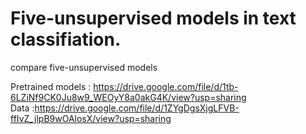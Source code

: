 # Five-unsupervised models in text classifiation.
compare five-unsupervised models

Pretrained models : https://drive.google.com/file/d/1tb-6LZiNf9CK0Ju8w9_WEOyY8a0akG4K/view?usp=sharing <br>
Data :https://drive.google.com/file/d/1ZYgDgsXjgLFVB-ffIvZ_jlpB9wOAlosX/view?usp=sharing
